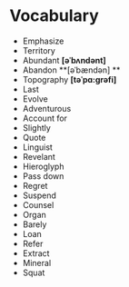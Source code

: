 # Vocabulary

- Emphasize
- Territory
- Abundant **[əˈbʌndənt]**
- Abandon **[əˈbændən] **
- Topography  **[təˈpɑ:grəfi]**
- Last
- Evolve
- Adventurous
- Account for
- Slightly
- Quote
- Linguist
- Revelant
- Hieroglyph
- Pass down
- Regret
- Suspend
- Counsel
- Organ
- Barely
- Loan
- Refer
- Extract
- Mineral
- Squat